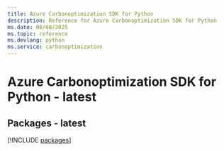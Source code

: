 ```yaml
---
title: Azure Carbonoptimization SDK for Python
description: Reference for Azure Carbonoptimization SDK for Python
ms.date: 08/08/2025
ms.topic: reference
ms.devlang: python
ms.service: carbonoptimization
---
```

# Azure Carbonoptimization SDK for Python - latest
## Packages - latest
[!INCLUDE [packages](carbonoptimization-index.md)]